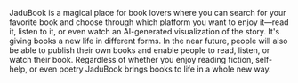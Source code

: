 JaduBook is a magical place for book lovers where you can search for your favorite book and choose through which platform you want to enjoy it—read it, listen to it, or even watch an AI-generated visualization of the story. It's giving books a new life in different forms. In the near future, people will also be able to publish their own books and enable people to read, listen, or watch their book. Regardless of whether you enjoy reading fiction, self-help, or even poetry JaduBook brings books to life in a whole new way.
